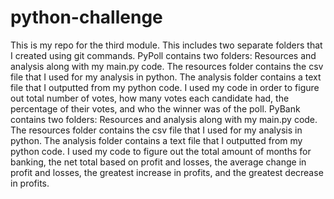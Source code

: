 # python-challenge
This is my repo for the third module. This includes two separate folders that I created using git commands. 
PyPoll contains two folders: Resources and analysis along with my main.py code. 
The resources folder contains the csv file that I used for my analysis in python.
The analysis folder contains a text file that I outputted from my python code.
I used my code in order to figure out total number of votes, how many votes each candidate had, the percentage of their votes, and who the winner was of the poll.
PyBank contains two folders: Resources and analysis along with my main.py code. 
The resources folder contains the csv file that I used for my analysis in python.
The analysis folder contains a text file that I outputted from my python code.
I used my code to figure out the total amount of months for banking, the net total based on profit and losses, the average change in profit and losses, the greatest increase in profits,
and the greatest decrease in profits.
